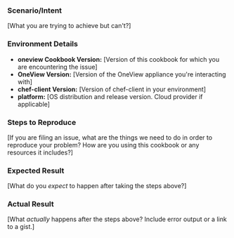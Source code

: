 ### Scenario/Intent
[What you are trying to achieve but can't?]

### Environment Details
 - **oneview Cookbook Version:** [Version of this cookbook for which you are encountering the issue]
 - **OneView Version:** [Version of the OneView appliance you're interacting with]
 - **chef-client Version:** [Version of chef-client in your environment]
 - **platform:** [OS distribution and release version. Cloud provider if applicable]

### Steps to Reproduce
[If you are filing an issue, what are the things we need to do in order to reproduce your problem? How are you using this cookbook or any resources it includes?]

### Expected Result
[What do you *expect* to happen after taking the steps above?]

### Actual Result
[What *actually* happens after the steps above? Include error output or a link to a gist.]
